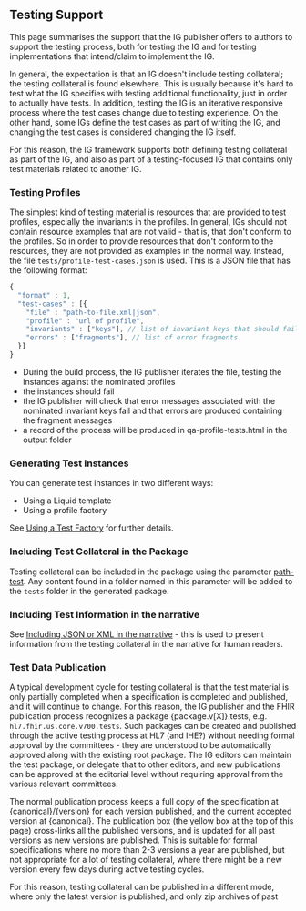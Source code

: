 ## Testing Support

This page summarises the support that the IG publisher offers to authors to
support the testing process, both for testing the IG and for testing implementations
that intend/claim to implement the IG. 

In general, the expectation is that an IG doesn't include testing collateral; the
testing collateral is found elsewhere. This is usually because it's hard to test 
what the IG specifies with testing additional functionality, just in order to actually
have tests. In addition, testing the IG is an iterative responsive process where 
the test cases change due to testing experience. On the other hand, some IGs define
the test cases as part of writing the IG, and changing the test cases is considered
changing the IG itself. 

For this reason, the IG framework supports both defining testing collateral as part of the IG,
and also as part of a testing-focused IG that contains only test materials related to 
another IG. 

### Testing Profiles

The simplest kind of testing material is resources that are provided to test 
profiles, especially the invariants in the profiles. In general, IGs should 
not contain resource examples that are not valid - that is, that don't conform
to the profiles. So in order to provide resources that don't conform to the 
resources, they are not provided as examples in the normal way. Instead, 
the file ```tests/profile-test-cases.json``` is used. This is a JSON file that 
has the following format:

```js
{
  "format" : 1,
  "test-cases" : [{
    "file" : "path-to-file.xml|json",
    "profile" : "url of profile",
    "invariants" : ["keys"], // list of invariant keys that should fail
    "errors" : ["fragments"], // list of error fragments
  }]  
}
```

* During the build process, the IG publisher iterates the file, testing the instances against the nominated profiles
* the instances should fail
* the IG publisher will check that error messages associated with the nominated invariant keys fail and that errors are produced containing the fragment messages
* a record of the process will be produced in qa-profile-tests.html in the output folder

### Generating Test Instances 

You can generate test instances in two different ways: 
* Using a Liquid template 
* Using a profile factory 

See <a href="testfactory.html">Using a Test Factory</a> for further details.

### Including Test Collateral in the Package

Testing collateral can be included in the package using the parameter 
<a href="https://hl7.org/fhir/tools/CodeSystem-ig-parameters.html#ig-parameters-path-test">path-test</a>. Any content 
found in a folder named in this parameter will be added to the <code>tests</code> folder in the generated package.

### Including Test Information in the narrative

See <a href="jsonxml.html">Including JSON or XML in the narrative</a> - this is used to present 
information from the testing collateral in the narrative for human readers. 

### Test Data Publication

A typical development cycle for testing collateral is that the test material is only partially completed
when a specification is completed and published, and it will continue to change. For this reason, the 
IG publisher and the FHIR publication process recognizes a package {package.v[X]}.tests, e.g. 
<code>hl7.fhir.us.core.v700.tests</code>. Such packages can be created and published through the 
active testing process at HL7 (and IHE?) without needing formal approval by the committees - they are 
understood to be automatically approved along with the existing root package. The IG editors can maintain
the test package, or delegate that to other editors, and new publications can be approved at the editorial
level without requiring approval from the various relevant committees. 

The normal publication process keeps a full copy of the specification at {canonical}/{version} for
each version published, and the current accepted version at {canonical}. The publication box (the 
yellow box at the top of this page) cross-links all the published versions, and is updated for all 
past versions as new versions are published. This is suitable for formal specifications where no
more than 2-3 versions a year are published, but not appropriate for a lot of testing collateral, 
where there might be a new version every few days during active testing cycles. 

For this reason, testing collateral can be published in a different mode, where only the latest 
version is published, and only zip archives of past 